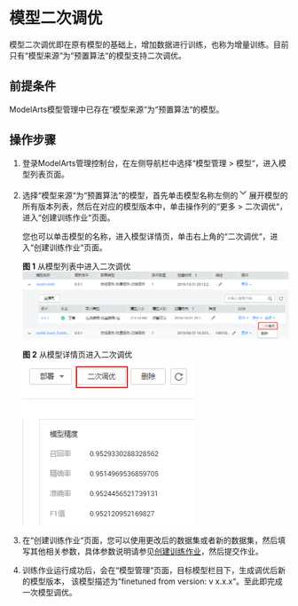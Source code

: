 # 模型二次调优<a name="modelarts_23_0104"></a>

模型二次调优即在原有模型的基础上，增加数据进行训练，也称为增量训练。目前只有“模型来源“为“预置算法“的模型支持二次调优。

## 前提条件<a name="section19936753797"></a>

ModelArts模型管理中已存在“模型来源“为“预置算法“的模型。

## 操作步骤<a name="section1295042119510"></a>

1.  登录ModelArts管理控制台，在左侧导航栏中选择“模型管理 \> 模型“，进入模型列表页面。
2.  选择“模型来源“为“预置算法“的模型，首先单击模型名称左侧的![](figures/zh-cn_image_0201583980.png)展开模型的所有版本列表，然后在对应的模型版本中，单击操作列的“更多 \> 二次调优“，进入“创建训练作业“页面。

    您也可以单击模型的名称，进入模型详情页，单击右上角的“二次调优“，进入“创建训练作业“页面。

    **图 1**  从模型列表中进入二次调优<a name="fig1864617195319"></a>  
    ![](figures/从模型列表中进入二次调优.png "从模型列表中进入二次调优")

    **图 2**  从模型详情页进入二次调优<a name="fig134816514536"></a>  
    ![](figures/从模型详情页进入二次调优.png "从模型详情页进入二次调优")

3.  在“创建训练作业“页面，您可以使用更改后的数据集或者新的数据集，然后填写其他相关参数，具体参数说明请参见[创建训练作业](创建训练作业.md#section210412592420)，然后提交作业。
4.  训练作业运行成功后，会在“模型管理“页面，目标模型栏目下，生成调优后新的模型版本， 该模型描述为“finetuned from version: v x.x.x“。至此即完成一次模型调优。

